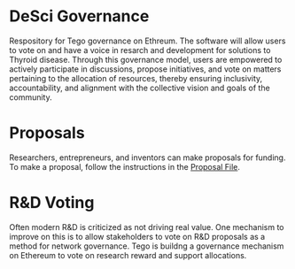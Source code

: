 # DeSci Governance
Respository for Tego governance on Ethreum. The software will allow users to vote on and have a voice in resarch and development for solutions to Thyroid disease. Through this governance model, users are empowered to actively participate in discussions, propose initiatives, and vote on matters pertaining to the allocation of resources, thereby ensuring inclusivity, accountability, and alignment with the collective vision and goals of the community.

# Proposals

Researchers, entrepreneurs, and inventors can make proposals for funding. To make a proposal, follow the instructions in the [Proposal File](https://github.com/TegoTech/governance/blob/main/proposals.md).

# R&D Voting

Often modern R&D is criticized as not driving real value. One mechanism to improve on this is to allow stakeholders to vote on R&D proposals as a method for network governance. Tego is buildng a governance mechanism on Ethereum to vote on research reward and support allocations.



